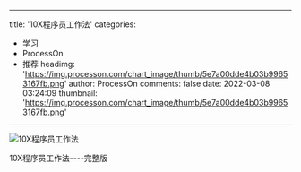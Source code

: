 
---
title: '10X程序员工作法'
categories: 
 - 学习
 - ProcessOn
 - 推荐
headimg: 'https://img.processon.com/chart_image/thumb/5e7a00dde4b03b99653167fb.png'
author: ProcessOn
comments: false
date: 2022-03-08 03:24:09
thumbnail: 'https://img.processon.com/chart_image/thumb/5e7a00dde4b03b99653167fb.png'
---

<div>   
<img class="thumb" alt="10X程序员工作法" src="https://img.processon.com/chart_image/thumb/5e7a00dde4b03b99653167fb.png" referrerpolicy="no-referrer">
<p>10X程序员工作法----完整版</p>  
</div>
            